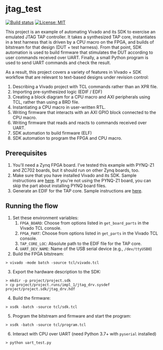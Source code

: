 # jtag\_test
[![Build status](https://badge.buildkite.com/7bcc2c2e3867a8d42311bb69ec3aa66ac339038fac3f7f37ee.svg?branch=master)](https://buildkite.com/stanford-aha/jtag-test)
[![License: MIT](https://img.shields.io/badge/License-MIT-yellow.svg)](https://opensource.org/licenses/MIT)

This project is an example of automating Vivado and its SDK to exercise an emulated JTAG TAP controller.  It takes a synthesized TAP core, instantiates in a test harness that is driven by a CPU macro on the FPGA, and builds of bitstream for that design (DUT + test harness).  From that point, SDK automation is used to build firmware that stimulates the DUT according to user commands received over UART.  Finally, a small Python program is used to send UART commands and check the result.

As a result, this project covers a variety of features in Vivado + SDK workflow that are relevant to text-based designs under revision control:
1. Describing a Vivado project with TCL commands rather than an XPR file.
2. Importing pre-synthesized logic (EDIF / EDF)
3. Creating a block diagram for a CPU macro and AXI peripherals using TCL, rather than using a BRD file.
4. Instantiating a CPU macro in user-written RTL.
5. Writing firmware that interacts with an AXI GPIO block connected to the CPU macro.
6. Writing firmware that reads and reacts to commands received over UART.
7. SDK automation to build firmware (ELF)
8. SDK automation to program the FPGA and CPU macro.

## Prerequisites
1. You'll need a Zynq FPGA board.  I've tested this example with PYNQ-Z1 and ZC702 boards, but it should run on other Zynq boards, too.  
2. Make sure that you have installed Vivado and its SDK.  Sample instructions are [here](https://gist.github.com/sgherbst/f73c31938d3483e6c72e3baf3443f66a).  If you're not using the PYNQ-Z1 board, you can skip the part about installing PYNQ board files.
3. Generate an EDIF for the TAP core.  Sample instructions are [here](https://gist.github.com/sgherbst/dbb9dfcd01afe0b187ee7263e0bd29d8).

## Running the flow
1. Set these environment variables:
    1. ``FPGA_BOARD``: Choose from options listed in ``get_board_parts`` in the Vivado TCL console.
    2. ``FPGA_PART``: Choose from options listed in ``get_parts`` in the Vivado TCL console.
    3. ``TAP_CORE_LOC``: Absolute path to the EDIF file for the TAP core.
    4. ``UART_DEV_NAME``: Name of the USB serial device (e.g., ``/dev/ttyUSB0``)
2. Build the FPGA bitstream:
```shell
> vivado -mode batch -source tcl/vivado.tcl
```
3. Export the hardware description to the SDK:
```shell
> mkdir -p project/project.sdk
> cp project/project.runs/impl_1/jtag_drv.sysdef project/project.sdk/jtag_drv.hdf
```
4. Build the firmware:
```shell
> xsdk -batch -source tcl/sdk.tcl
```
5. Program the bitstream and firmware and start the program:
```shell
> xsdk -batch -source tcl/program.tcl
```
6. Interact with CPU over UART (need Python 3.7+ with ``pyserial`` installed)
```shell
> python uart_test.py
```
